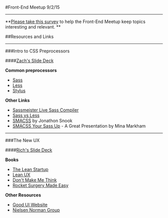 #Front-End Meetup 9/2/15

---

**[Please take this survey](https://www.surveymonkey.com/r/96C2Y3B) to help the Front-End Meetup keep topics interesting and relevant.
**

##Resources and Links

---

###Intro to CSS Preprocessors



####[Zach's Slide Deck](http://slides.com/zachfedor/css-preprocessors#/)

**Common preprocessors**

- [Sass](http://sass-lang.com/)
- [Less](http://lesscss.org/)
- [Stylus](https://learnboost.github.io/stylus/)

**Other Links**

- [Sassmeister Live Sass Compiler](http://sassmeister.com/)
- [Sass vs Less](http://css-tricks.com/sass-vs-less/)
- [SMACSS](https://smacss.com/) by Jonathon Snook
- [SMACSS Your Sass Up](https://www.youtube.com/watch?v=SkGVKyaxSuY) - A Great Presentation by Mina Markham



---
###The New UX

####[Rich's Slide Deck](http://slideshare.com/lesreaper/the-new-ux-and-how-to-not-waste-your-time)

**Books**

- [The Lean Startup](http://www.amazon.com/Lean-Startup-Entrepreneurs-Continuous-Innovation/dp/0307887898/ref=sr_1_1?ie=UTF8&qid=1441242813&sr=8-1&keywords=lean+startup&pebp=1441242822404&perid=1FHVEVFQXS7VHMGVC249)
- [Lean UX](http://www.amazon.com/Lean-UX-Applying-Principles-Experience/dp/1449311652)
- [Don't Make Me Think](http://www.amazon.com/Dont-Make-Me-Think-Usability/dp/0321344758)
- [Rocket Surgery Made Easy](http://www.amazon.com/Rocket-Surgery-Made-Easy-Do-It-Yourself/dp/0321657292/ref=pd_sim_14_10?ie=UTF8&refRID=06BTNZQT57ZA1D931YZD&dpSrc=sims&dpST=_AC_UL160_SR125%2C160_)

**Other Resources**

- [Good UI Website](http://goodui.org/)
- [Nielsen Norman Group](http://www.nngroup.com/)